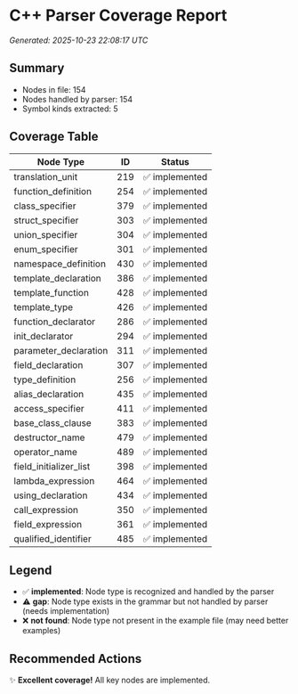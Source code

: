 # C++ Parser Coverage Report

*Generated: 2025-10-23 22:08:17 UTC*

## Summary
- Nodes in file: 154
- Nodes handled by parser: 154
- Symbol kinds extracted: 5

## Coverage Table

| Node Type | ID | Status |
|-----------|-----|--------|
| translation_unit | 219 | ✅ implemented |
| function_definition | 254 | ✅ implemented |
| class_specifier | 379 | ✅ implemented |
| struct_specifier | 303 | ✅ implemented |
| union_specifier | 304 | ✅ implemented |
| enum_specifier | 301 | ✅ implemented |
| namespace_definition | 430 | ✅ implemented |
| template_declaration | 386 | ✅ implemented |
| template_function | 428 | ✅ implemented |
| template_type | 426 | ✅ implemented |
| function_declarator | 286 | ✅ implemented |
| init_declarator | 294 | ✅ implemented |
| parameter_declaration | 311 | ✅ implemented |
| field_declaration | 307 | ✅ implemented |
| type_definition | 256 | ✅ implemented |
| alias_declaration | 435 | ✅ implemented |
| access_specifier | 411 | ✅ implemented |
| base_class_clause | 383 | ✅ implemented |
| destructor_name | 479 | ✅ implemented |
| operator_name | 489 | ✅ implemented |
| field_initializer_list | 398 | ✅ implemented |
| lambda_expression | 464 | ✅ implemented |
| using_declaration | 434 | ✅ implemented |
| call_expression | 350 | ✅ implemented |
| field_expression | 361 | ✅ implemented |
| qualified_identifier | 485 | ✅ implemented |

## Legend

- ✅ **implemented**: Node type is recognized and handled by the parser
- ⚠️ **gap**: Node type exists in the grammar but not handled by parser (needs implementation)
- ❌ **not found**: Node type not present in the example file (may need better examples)

## Recommended Actions

✨ **Excellent coverage!** All key nodes are implemented.
